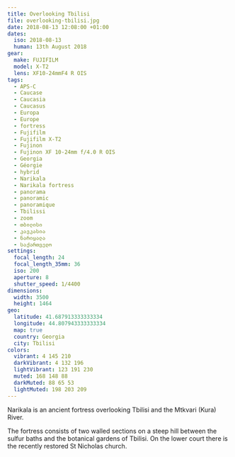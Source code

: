 ```yaml
---
title: Overlooking Tbilisi
file: overlooking-tbilisi.jpg
date: 2018-08-13 12:08:00 +01:00
dates:
  iso: 2018-08-13
  human: 13th August 2018
gear:
  make: FUJIFILM
  model: X-T2
  lens: XF10-24mmF4 R OIS
tags:
  - APS-C
  - Caucase
  - Caucasia
  - Caucasus
  - Europa
  - Europe
  - fortress
  - Fujifilm
  - Fujifilm X-T2
  - Fujinon
  - Fujinon XF 10-24mm f/4.0 R OIS
  - Georgia
  - Géorgie
  - hybrid
  - Narikala
  - Narikala fortress
  - panorama
  - panoramic
  - panoramique
  - Tbilissi
  - zoom
  - თბილისი
  - კავკასია
  - ნარიყალა
  - საქართველო
settings:
  focal_length: 24
  focal_length_35mm: 36
  iso: 200
  aperture: 8
  shutter_speed: 1/4400
dimensions:
  width: 3500
  height: 1464
geo:
  latitude: 41.687913333333334
  longitude: 44.807943333333334
  map: true
  country: Georgia
  city: Tbilisi
colors:
  vibrant: 4 145 210
  darkVibrant: 4 132 196
  lightVibrant: 123 191 230
  muted: 168 148 88
  darkMuted: 88 65 53
  lightMuted: 198 203 209
---
```


Narikala is an ancient fortress overlooking Tbilisi and the Mtkvari (Kura) River.

The fortress consists of two walled sections on a steep hill between the sulfur baths and the botanical gardens of Tbilisi. On the lower court there is the recently restored St Nicholas church.
